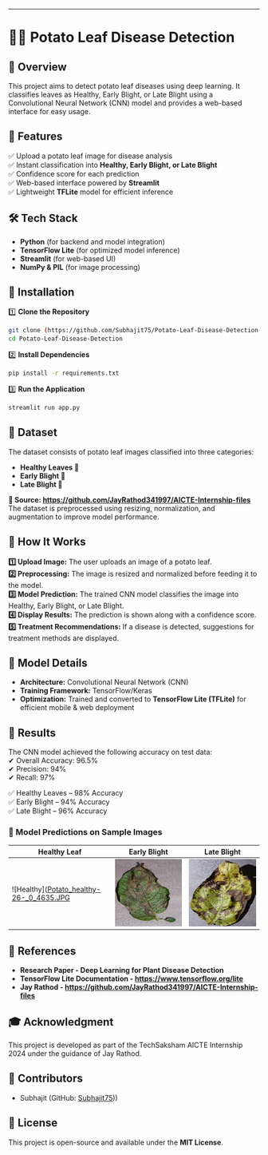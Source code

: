 

---

# 🥔🥬 Potato Leaf Disease Detection  

## 🌟 Overview  
This project aims to detect potato leaf diseases using deep learning. It classifies leaves as Healthy, Early Blight, or Late Blight using a Convolutional Neural Network (CNN) model and provides a web-based interface for easy usage.

## 📌 Features  
✅ Upload a potato leaf image for disease analysis  
✅ Instant classification into **Healthy, Early Blight, or Late Blight**  
✅ Confidence score for each prediction  
✅ Web-based interface powered by **Streamlit**  
✅ Lightweight **TFLite** model for efficient inference  

## 🛠️ Tech Stack  
- **Python** (for backend and model integration)  
- **TensorFlow Lite** (for optimized model inference)  
- **Streamlit** (for web-based UI)  
- **NumPy & PIL** (for image processing)  

## 🚀 Installation  

1️⃣ **Clone the Repository**  
```sh
git clone (https://github.com/Subhajit75/Potato-Leaf-Disease-Detection-.git)
cd Potato-Leaf-Disease-Detection
```
  
2️⃣ **Install Dependencies**  
```sh
pip install -r requirements.txt
```

3️⃣ **Run the Application**  
```sh
streamlit run app.py
```

## 📁 Dataset  
The dataset consists of potato leaf images classified into three categories:  
- **Healthy Leaves 🌱**
- **Early Blight 🍂**
- **Late Blight 🍁** 

**📌 Source: https://github.com/JayRathod341997/AICTE-Internship-files**
The dataset is preprocessed using resizing, normalization, and augmentation to improve model performance.

## 📖 How It Works
 **1️⃣ Upload Image:** The user uploads an image of a potato leaf.  
**2️⃣ Preprocessing:** The image is resized and normalized before feeding it to the model.  
**3️⃣ Model Prediction:** The trained CNN model classifies the image into Healthy, Early Blight, or Late Blight.  
**4️⃣ Display Results:** The prediction is shown along with a confidence score.  
**5️⃣ Treatment Recommendations:** If a disease is detected, suggestions for treatment methods are displayed.  

## 📖 Model Details  
- **Architecture:** Convolutional Neural Network (CNN)  
- **Training Framework:** TensorFlow/Keras  
- **Optimization:** Trained and converted to **TensorFlow Lite (TFLite)** for efficient mobile & web deployment  

## 🔬 Results
The CNN model achieved the following accuracy on test data:  
✔ Overall Accuracy: 96.5%  
✔ Precision: 94%  
✔ Recall: 97%  

✅ Healthy Leaves – 98% Accuracy  
✅ Early Blight – 94% Accuracy  
✅ Late Blight – 96% Accuracy  

### 🎲 Model Predictions on Sample Images  
| Healthy Leaf | Early Blight | Late Blight |
|-------------|-------------|------------|
| ![Healthy]([Potato_healthy-26-_0_4635.JPG](https://github.com/Subhajit75/Potato-Leaf-Disease-Detection-/blob/main/Potato_healthy-26-_0_4635.jpg) | ![Early Blight](https://github.com/Subhajit75/Potato-Leaf-Disease-Detection-/blob/main/9475f5bf-607b-4091-8a6d-8f09921478a7___RS_LB%205191.JPG) | ![Late Blight](https://github.com/Subhajit75/Potato-Leaf-Disease-Detection-/blob/main/08029ccc-387e-4be6-9389-04f7b82fdb2a___RS_Early.B%209130.JPG) |



## 🔗 References
- **Research Paper - Deep Learning for Plant Disease Detection**
- **TensorFlow Lite Documentation - https://www.tensorflow.org/lite**
- **Jay Rathod - https://github.com/JayRathod341997/AICTE-Internship-files**

## 🎓 Acknowledgment
This project is developed as part of the TechSaksham AICTE Internship 2024 under the guidance of Jay Rathod.

## 🤝 Contributors  
- Subhajit  (GitHub: [Subhajit75](https://github.com/Subhajit75)))  

## 📜 License  
This project is open-source and available under the **MIT License**.  


